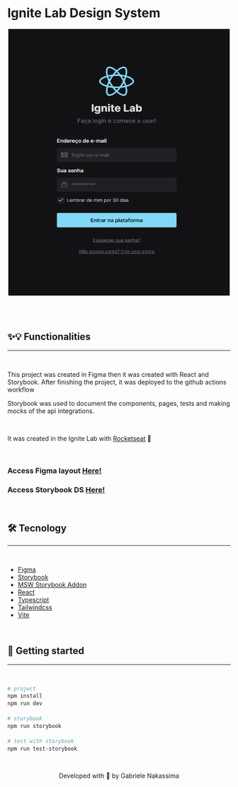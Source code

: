 # Ignite Lab Design System

<div align="center">
 <img src="assets/app-layout.png" width="500" height="600" />
</div>

<br><br>

## ✨💡 Functionalities

---

<br>

This project was created in Figma then it was created with React and Storybook. After finishing the project, it was deployed to the github actions workflow

Storybook was used to document the components, pages, tests and making mocks of the api integrations.

<br>

It was created in the Ignite Lab with [Rocketseat](https://www.rocketseat.com.br/) 💜

<br>

### Access Figma layout [Here!](https://www.figma.com/file/5sWPgjv9nWELANdqJhD3EQ/Ignite-Lab?node-id=0%3A1)

### Access Storybook DS [Here!](https://gabynk.github.io/lab-design-system)

<br>

## 🛠️ Tecnology

---

<br>

- [Figma](https://storybook.js.org/)
- [Storybook](https://storybook.js.org/)
- [MSW Storybook Addon](https://github.com/mswjs/msw-storybook-addon)
- [React](https://pt-br.reactjs.org/)
- [Typescript](https://www.typescriptlang.org/)
- [Tailwindcss](https://tailwindcss.com/)
- [Vite](https://vitejs.dev/)

<br>

## 🎲 Getting started

---

<br>

```bash
# project
npm install
npm run dev

# storybook
npm run storybook

# test with storybook
npm run test-storybook
```

<br>

<p align="center">Developed with 💜 by Gabriele Nakassima </p>
